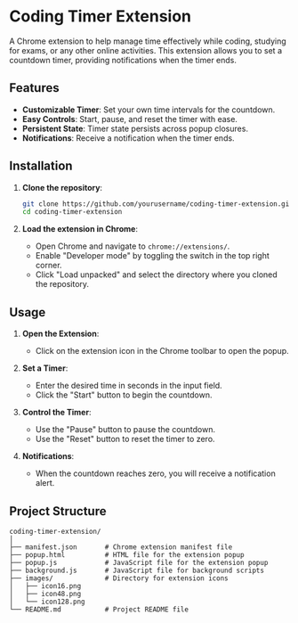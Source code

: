 # Coding Timer Extension

A Chrome extension to help manage time effectively while coding, studying for exams, or any other online activities. This extension allows you to set a countdown timer, providing notifications when the timer ends.

## Features

- **Customizable Timer**: Set your own time intervals for the countdown.
- **Easy Controls**: Start, pause, and reset the timer with ease.
- **Persistent State**: Timer state persists across popup closures.
- **Notifications**: Receive a notification when the timer ends.

## Installation

1. **Clone the repository**:

    ```bash
    git clone https://github.com/yourusername/coding-timer-extension.git
    cd coding-timer-extension
    ```

2. **Load the extension in Chrome**:

    - Open Chrome and navigate to `chrome://extensions/`.
    - Enable "Developer mode" by toggling the switch in the top right corner.
    - Click "Load unpacked" and select the directory where you cloned the repository.

## Usage

1. **Open the Extension**:
    - Click on the extension icon in the Chrome toolbar to open the popup.

2. **Set a Timer**:
    - Enter the desired time in seconds in the input field.
    - Click the "Start" button to begin the countdown.

3. **Control the Timer**:
    - Use the "Pause" button to pause the countdown.
    - Use the "Reset" button to reset the timer to zero.

4. **Notifications**:
    - When the countdown reaches zero, you will receive a notification alert.

## Project Structure

```plaintext
coding-timer-extension/
│
├── manifest.json       # Chrome extension manifest file
├── popup.html          # HTML file for the extension popup
├── popup.js            # JavaScript file for the extension popup
├── background.js       # JavaScript file for background scripts
├── images/             # Directory for extension icons
│   ├── icon16.png
│   ├── icon48.png
│   └── icon128.png
└── README.md           # Project README file
